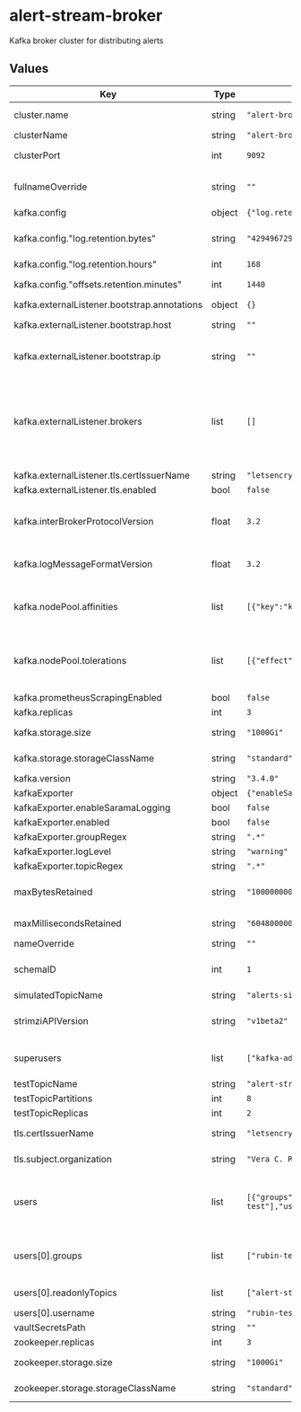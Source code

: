 # alert-stream-broker

Kafka broker cluster for distributing alerts

## Values

| Key | Type | Default | Description |
|-----|------|---------|-------------|
| cluster.name | string | `"alert-broker"` | Name used for the Kafka broker, and used by Strimzi for many annotations. |
| clusterName | string | `"alert-broker"` | Name of a Strimzi Kafka cluster to connect to. |
| clusterPort | int | `9092` | Port to connect to on the Strimzi Kafka cluster. It should be an internal TLS listener. |
| fullnameOverride | string | `""` | Override for the full name used for Kubernetes resources; by default one will be created based on the chart name and helm release name. |
| kafka.config | object | `{"log.retention.bytes":"42949672960","log.retention.hours":168,"offsets.retention.minutes":1440}` | Configuration overrides for the Kafka server. |
| kafka.config."log.retention.bytes" | string | `"42949672960"` | Maximum retained number of bytes for a broker's data. This is a string to avoid YAML type conversion issues for large numbers. |
| kafka.config."log.retention.hours" | int | `168` | Number of hours for a brokers data to be retained. |
| kafka.config."offsets.retention.minutes" | int | `1440` | Number of minutes for a consumer group's offsets to be retained. |
| kafka.externalListener.bootstrap.annotations | object | `{}` |  |
| kafka.externalListener.bootstrap.host | string | `""` | Hostname that should be used by clients who want to connect to the broker through the bootstrap address. |
| kafka.externalListener.bootstrap.ip | string | `""` | IP address that should be used by the broker's external bootstrap load balancer for access from the internet. The format of this is a string like "192.168.1.1". |
| kafka.externalListener.brokers | list | `[]` | List of hostname and IP for each broker. The format of this is a list of maps with 'ip' and 'host' keys. For example:     - ip: "192.168.1.1"      host: broker-0.example    - ip: "192.168.1.2"      host: broker-1.example  Each replica should get a host and IP. If these are unset, then IP addresses will be chosen automatically by the Kubernetes cluster's LoadBalancer controller, and hostnames will be unset, which will break TLS connections. |
| kafka.externalListener.tls.certIssuerName | string | `"letsencrypt-dns"` | Name of the certificate issuer. |
| kafka.externalListener.tls.enabled | bool | `false` | Whether TLS encryption is enabled. |
| kafka.interBrokerProtocolVersion | float | `3.2` | Version of the protocol for inter-broker communication, see https://strimzi.io/docs/operators/latest/deploying.html#ref-kafka-versions-str. |
| kafka.logMessageFormatVersion | float | `3.2` | Encoding version for messages, see https://strimzi.io/docs/operators/latest/deploying.html#ref-kafka-versions-str. |
| kafka.nodePool.affinities | list | `[{"key":"kafka","value":"ok"}]` | List of node affinities to set for the broker's nodes. The key should be a label key, and the value should be a label value, and then the broker will prefer running Kafka and Zookeeper on nodes with those key-value pairs. |
| kafka.nodePool.tolerations | list | `[{"effect":"NoSchedule","key":"kafka","value":"ok"}]` | List of taint tolerations when scheduling the broker's pods onto nodes. The key should be a taint key, the value should be a taint value, and effect should be a taint effect that can be tolerated (ignored) when scheduling the broker's Kafka and Zookeeper pods. |
| kafka.prometheusScrapingEnabled | bool | `false` | Enable Prometheus to scrape metrics. |
| kafka.replicas | int | `3` | Number of Kafka broker replicas to run. |
| kafka.storage.size | string | `"1000Gi"` | Size of the backing storage disk for each of the Kafka brokers. |
| kafka.storage.storageClassName | string | `"standard"` | Name of a StorageClass to use when requesting persistent volumes. |
| kafka.version | string | `"3.4.0"` | Version of Kafka to deploy. |
| kafkaExporter | object | `{"enableSaramaLogging":false,"enabled":false,"groupRegex":".*","logLevel":"warning","topicRegex":".*"}` | Kafka JMX Exporter for more detailed diagnostic metrics. |
| kafkaExporter.enableSaramaLogging | bool | `false` | Enable Sarama logging |
| kafkaExporter.enabled | bool | `false` | Enable Kafka exporter. |
| kafkaExporter.groupRegex | string | `".*"` | Consumer groups to monitor |
| kafkaExporter.logLevel | string | `"warning"` | Log level for Sarama logging |
| kafkaExporter.topicRegex | string | `".*"` | Kafka topics to monitor |
| maxBytesRetained | string | `"1000000000000"` | Maximum number of bytes for the replay topic, per partition, per replica. Default is 100GB, but should be lower to not fill storage. |
| maxMillisecondsRetained | string | `"604800000"` | Maximum amount of time to save simulated alerts in the replay topic, in milliseconds. Default is 7 days. |
| nameOverride | string | `""` |  |
| schemaID | int | `1` | Integer ID to use in the prefix of alert data packets. This should be a valid Confluent Schema Registry ID associated with the schema used. |
| simulatedTopicName | string | `"alerts-simulated"` | Topic used to send simulated alerts to brokers. |
| strimziAPIVersion | string | `"v1beta2"` | Version of the Strimzi Custom Resource API. The correct value depends on the deployed version of Strimzi. See [this blog post](https://strimzi.io/blog/2021/04/29/api-conversion/) for more. |
| superusers | list | `["kafka-admin"]` | A list of usernames for users who should have global admin permissions. These users will be created, along with their credentials. |
| testTopicName | string | `"alert-stream-test"` | Topic used to send test alerts. |
| testTopicPartitions | int | `8` |  |
| testTopicReplicas | int | `2` |  |
| tls.certIssuerName | string | `"letsencrypt-dns"` | Name of a ClusterIssuer capable of provisioning a TLS certificate for the broker. |
| tls.subject.organization | string | `"Vera C. Rubin Observatory"` | Organization to use in the 'Subject' field of the broker's TLS certificate. |
| users | list | `[{"groups":["rubin-testing"],"readonlyTopics":["alert-stream","alerts-simulated","alert-stream-test"],"username":"rubin-testing"}]` | A list of users that should be created and granted access.  Passwords for these users are not generated automatically; they are expected to be stored as 1Password secrets which are replicated into Vault. Each username should have a "{{ $username }}-password" secret associated with it. |
| users[0].groups | list | `["rubin-testing"]` | A list of string prefixes for groups that the user should get admin access to, allowing them to create, delete, describe, etc consumer groups. Note that these are prefix-matched, not just literal exact matches. |
| users[0].readonlyTopics | list | `["alert-stream","alerts-simulated","alert-stream-test"]` | A list of topics that the user should get read-only access to. |
| users[0].username | string | `"rubin-testing"` | The username for the user that should be created. |
| vaultSecretsPath | string | `""` | Path to the secret resource in Vault |
| zookeeper.replicas | int | `3` | Number of Zookeeper replicas to run. |
| zookeeper.storage.size | string | `"1000Gi"` | Size of the backing storage disk for each of the Zookeeper instances. |
| zookeeper.storage.storageClassName | string | `"standard"` | Name of a StorageClass to use when requesting persistent volumes. |
